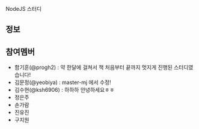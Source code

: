 NodeJS 스터디
## 정보

## 참여멤버
*  함기훈(@progh2) : 약 한달에 걸쳐서 책 처음부터 끝까지 멋지게 진행된 스터디였습니다!
*  김문정(@yeobiya) : master-mj 에서 수정!
*  김수현(@ksh6906) : 하하하 안녕하세요ㅎㅎ
*  정은주
*  손가람
*  진유진
*  구지원

  
